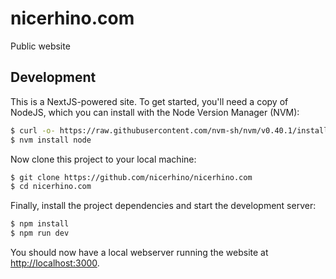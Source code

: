 # nicerhino.com

Public website

## Development

This is a NextJS-powered site. To get started, you'll need a copy of NodeJS, which you can install with the Node Version Manager (NVM):

```bash
$ curl -o- https://raw.githubusercontent.com/nvm-sh/nvm/v0.40.1/install.sh | bash
$ nvm install node
```

Now clone this project to your local machine:

```bash
$ git clone https://github.com/nicerhino/nicerhino.com
$ cd nicerhino.com
```

Finally, install the project dependencies and start the development server:

```bash
$ npm install
$ npm run dev
```

You should now have a local webserver running the website at [http://localhost:3000](http://localhost:3000).
